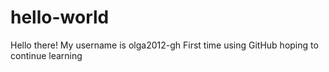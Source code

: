 # hello-world
Hello there!
My username is olga2012-gh
First time using GitHub
hoping to continue learning
